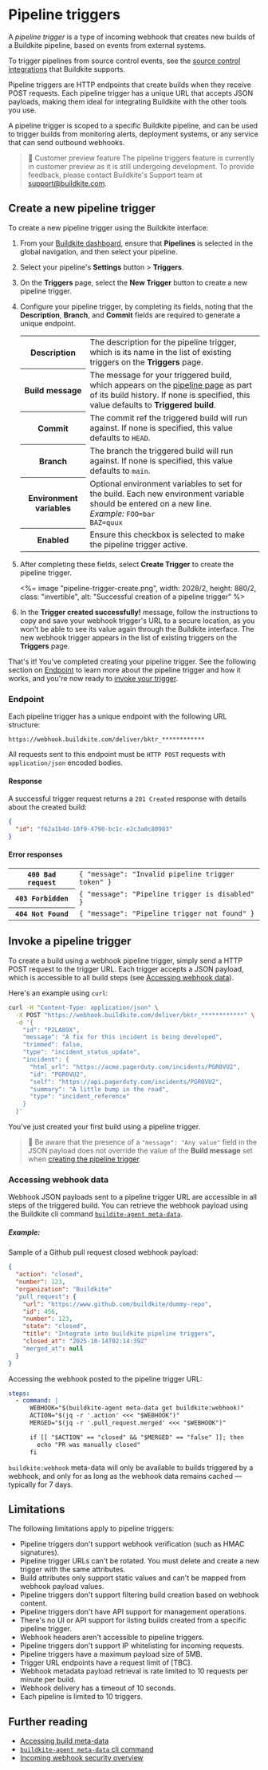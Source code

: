 # Pipeline triggers

A _pipeline trigger_ is a type of incoming webhook that creates new builds of a Buildkite pipeline, based on events from external systems.

To trigger pipelines from source control events, see the [source control integrations](/docs/pipelines/source-control) that Buildkite supports.

Pipeline triggers are HTTP endpoints that create builds when they receive POST requests. Each pipeline trigger has a unique URL that accepts JSON payloads, making them ideal for integrating Buildkite with the other tools you use.

A pipeline trigger is scoped to a specific Buildkite pipeline, and can be used to trigger builds from monitoring alerts, deployment systems, or any service that can send outbound webhooks.

> 📘 Customer preview feature
> The pipeline triggers feature is currently in customer preview as it is still undergoing development. To provide feedback, please contact Buildkite's Support team at [support@buildkite.com](mailto:support@buildkite.com).

## Create a new pipeline trigger

To create a new pipeline trigger using the Buildkite interface:

1. From your [Buildkite dashboard](https://buildkite.com/~), ensure that **Pipelines** is selected in the global navigation, and then select your pipeline.

1. Select your pipeline's **Settings** button > **Triggers**.

1. On the **Triggers** page, select the **New Trigger** button to create a new pipeline trigger.

1. Configure your pipeline trigger, by completing its fields, noting that the **Description**, **Branch**, and **Commit** fields are required to generate a unique endpoint.
    <table class="responsive-table">
      <tbody>
        <tr>
          <th>Description</th>
          <td>The description for the pipeline trigger, which is its name in the list of existing triggers on the <strong>Triggers</strong> page.</td>
        </tr>
        <tr>
          <th>Build message</th>
          <td>The message for your triggered build, which appears on the <a href="/docs/pipelines/dashboard-walkthrough#pipeline-page">pipeline page</a> as part of its build history. If none is specified, this value defaults to <strong>Triggered build</strong>.</td>
        </tr>
        <tr>
          <th>Commit</th>
          <td>
            The commit ref the triggered build will run against. If none is specified, this value defaults to <code>HEAD</code>.
          </td>
        </tr>
        <tr>
          <th>Branch</th>
          <td>
            The branch the triggered build will run against. If none is specified, this value defaults to <code>main</code>.
          </td>
        </tr>
        <tr>
          <th>Environment variables</th>
          <td>
            Optional environment variables to set for the build. Each new environment variable should be entered on a new line.<br/>
            <em>Example:</em> <code>FOO=bar<br/>BAZ=quux</code>
          </td>
        </tr>
        <tr>
          <th>Enabled</th>
          <td>Ensure this checkbox is selected to make the pipeline trigger active.</td>
        </tr>
      </tbody>
    </table>

1. After completing these fields, select **Create Trigger** to create the pipeline trigger.

    <%= image "pipeline-trigger-create.png", width: 2028/2, height: 880/2, class: "invertible", alt: "Successful creation of a pipeline trigger" %>

1. In the **Trigger created successfully!** message, follow the instructions to copy and save your webhook trigger's URL to a secure location, as you won't be able to see its value again through the Buildkite interface. The new webhook trigger appears in the list of existing triggers on the **Triggers** page.

That's it! You've completed creating your pipeline trigger. See the following section on [Endpoint](#create-a-new-pipeline-trigger-endpoint) to learn more about the pipeline trigger and how it works, and you're now ready to [invoke your trigger](#invoke-a-pipeline-trigger).

### Endpoint

Each pipeline trigger has a unique endpoint with the following URL structure:

```
https://webhook.buildkite.com/deliver/bktr_************
```

All requests sent to this endpoint must be `HTTP POST` requests with `application/json` encoded bodies.

#### Response

A successful trigger request returns a `201 Created` response with details about the created build:

```json
{
  "id": "f62a1b4d-10f9-4790-bc1c-e2c3a0c80983"
}
```

#### Error responses

<table class="responsive-table">
  <tbody>
    <tr><th><code>400 Bad request</code></th><td><code>{ "message": "Invalid pipeline trigger token" }</code></td></tr>
    <tr><th><code>403 Forbidden</code></th><td><code>{ "message": "Pipeline trigger is disabled" }</code></td></tr>
    <tr><th><code>404 Not Found</code></th><td><code>{ "message": "Pipeline trigger not found" }</code></td></tr>
  </tbody>
</table>

## Invoke a pipeline trigger

To create a build using a webhook pipeline trigger, simply send a HTTP POST request to the trigger URL.
Each trigger accepts a JSON payload, which is accessible to all build steps (see [Accessing webhook data](#invoke-a-pipeline-trigger-accessing-webhook-data)).

Here's an example using `curl`:

```bash
curl -H "Content-Type: application/json" \
  -X POST "https://webhook.buildkite.com/deliver/bktr_************" \
  -d '{
    "id": "P2LA89X",
    "message": "A fix for this incident is being developed",
    "trimmed": false,
    "type": "incident_status_update",
    "incident": {
      "html_url": "https://acme.pagerduty.com/incidents/PGR0VU2",
      "id": "PGR0VU2",
      "self": "https://api.pagerduty.com/incidents/PGR0VU2",
      "summary": "A little bump in the road",
      "type": "incident_reference"
    }
  }'
```

You've just created your first build using a pipeline trigger.

> 📘
> Be aware that the presence of a `"message": "Any value"` field in the JSON payload does not override the value of the **Build message** set when [creating the pipeline trigger](#create-a-new-pipeline-trigger).

### Accessing webhook data

Webhook JSON payloads sent to a pipeline trigger URL are accessible in all steps of the triggered build.
You can retrieve the webhook payload using the Buildkite cli command [`buildite-agent meta-data`](/docs/pipelines/configure/build-meta-data).

##### Example:

Sample of a Github pull request closed webhook payload:

```json
{
  "action": "closed",
  "number": 123,
  "organization": "Buildkite"
  "pull_request": {
    "url": "https://www.github.com/buildkite/dummy-repo",
    "id": 456,
    "number": 123,
    "state": "closed",
    "title": "Integrate into buildkite pipeline triggers",
    "closed_at": "2025-10-14T02:14:39Z"
    "merged_at": null
  }
}

```

Accessing the webhook posted to the pipeline trigger URL:

```yaml
steps:
  - command: |
      WEBHOOK="$(buildkite-agent meta-data get buildkite:webhook)"
      ACTION="$(jq -r '.action' <<< "$WEBHOOK")"
      MERGED="$(jq -r '.pull_request.merged' <<< "$WEBHOOK")"

      if [[ "$ACTION" == "closed" && "$MERGED" == "false" ]]; then
        echo "PR was manually closed"
      fi
```

`buildkite:webhook` meta-data will only be available to builds triggered by a webhook, and only for as long as the webhook data remains cached — typically for 7 days.

## Limitations

The following limitations apply to pipeline triggers:

- Pipeline triggers don't support webhook verification (such as HMAC signatures).
- Pipeline trigger URLs can't be rotated. You must delete and create a new trigger with the same attributes.
- Build attributes only support static values and can't be mapped from webhook payload values.
- Pipeline triggers don't support filtering build creation based on webhook content.
- Pipeline triggers don't have API support for management operations.
- There's no UI or API support for listing builds created from a specific pipeline trigger.
- Webhook headers aren't accessible to pipeline triggers.
- Pipeline triggers don't support IP whitelisting for incoming requests.
- Pipeline triggers have a maximum payload size of 5MB.
- Trigger URL endpoints have a request limit of [TBC].
- Webhook metadata payload retrieval is rate limited to 10 requests per minute per build.
- Webhook delivery has a timeout of 10 seconds.
- Each pipeline is limited to 10 triggers.

## Further reading
- [Accessing build meta-data](/docs/pipelines/configure/build-meta-data#special-meta-data)
- [`buildkite-agent meta-data` cli command](/docs/agent/v3/cli-meta-data)
- [Incoming webhook security overview](docs/pipelines/security/incoming-webhooks#what-kind-of-information-on-incoming-webhooks-is-logged-by-buildkite)
